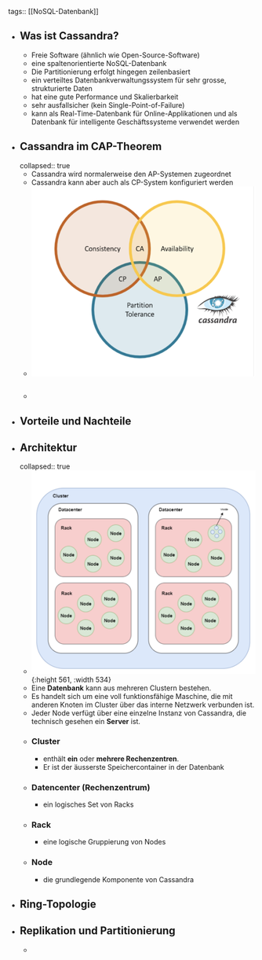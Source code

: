 tags:: [[NoSQL-Datenbank]]

- ## Was ist Cassandra?
	- Freie Software (ähnlich wie Open-Source-Software)
	- eine spaltenorientierte NoSQL-Datenbank
	- Die Partitionierung erfolgt hingegen zeilenbasiert
	- ein verteiltes Datenbankverwaltungssystem für sehr grosse, strukturierte Daten
	- hat eine gute Performance und Skalierbarkeit
	- sehr ausfallsicher (kein Single-Point-of-Failure)
	- kann als Real-Time-Datenbank für Online-Applikationen und als Datenbank für intelligente Geschäftssysteme verwendet werden
- ## Cassandra im CAP-Theorem
  collapsed:: true
	- Cassandra wird normalerweise den AP-Systemen zugeordnet
	- Cassandra kann aber auch als CP-System konfiguriert werden
	- ![Bildschirmfoto 2024-02-08 um 13.30.22.png](../assets/Bildschirmfoto_2024-02-08_um_13.30.22_1707395424246_0.png)
	- ##
- ## Vorteile und Nachteile
- ## Architektur
  collapsed:: true
	- ![Bildschirmfoto 2024-02-08 um 13.33.40.png](../assets/Bildschirmfoto_2024-02-08_um_13.33.40_1707395623792_0.png){:height 561, :width 534}
	- Eine **Datenbank** kann aus mehreren Clustern bestehen.
	- Es handelt sich um eine voll funktionsfähige Maschine, die mit anderen Knoten im Cluster über das interne Netzwerk verbunden ist.
	- Jeder Node verfügt über eine einzelne Instanz von Cassandra, die technisch gesehen ein **Server** ist.
	- ### Cluster
		- enthält **ein** oder **mehrere Rechenzentren**.
		- Er ist der äusserste Speichercontainer in der Datenbank
	- ### Datencenter (Rechenzentrum)
		- ein logisches Set von Racks
	- ### Rack
		- eine logische Gruppierung von Nodes
	- ### Node
		- die grundlegende Komponente von Cassandra
- ## Ring-Topologie
- ## Replikation und Partitionierung
	-
